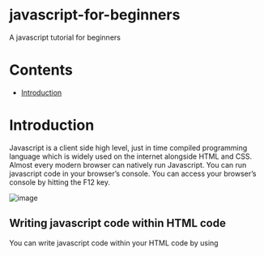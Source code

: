 # javascript-for-beginners
A javascript tutorial for beginners

# Contents
- [Introduction](https://github.com/SpaciousCoder78/javascript-for-beginners/blob/main/README.md#introduction) [](url)

# Introduction


Javascript is a client side high level, just in time compiled programming language which is widely used on the internet alongside HTML and CSS. 
Almost every modern browser can natively run Javascript.
You can run javascript code in your browser’s console.
You can access your browser’s console by hitting the F12 key.
 
![image](https://user-images.githubusercontent.com/88923986/174623199-e18ceb0f-19a4-4da3-b4f1-e4d203dcc7b8.png)

## Writing javascript code within HTML code
You can write javascript code within your HTML code by using <script> tag. All the javascript code goes within the tags.
 ![image](https://user-images.githubusercontent.com/88923986/174623842-5c2a5442-5907-4889-a2ac-4e8a669f34fb.png)

 
Or you can create a separate .js file and link it in your HTML code.
 
 ![image](https://user-images.githubusercontent.com/88923986/174623896-9e2c3c88-184b-4536-a76d-9976d5611b42.png)

## Creating a hello world program
Just like in python, the length of hello world program in javascript is just one line.

![image](https://user-images.githubusercontent.com/88923986/174624105-8dcd4431-e796-43a2-a3f0-b60f7d25467f.png)

